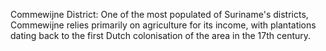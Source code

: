 Commewijne District: One of the most populated of Suriname's districts, Commewijne relies primarily on agriculture for its income, with plantations dating back to the first Dutch colonisation of the area in the 17th century.

